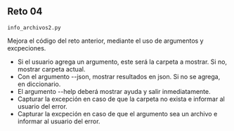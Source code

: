 ## Reto 04

`info_archivos2.py`

Mejora el código del reto anterior, mediante el uso de argumentos y excpeciones.
* Si el usuario agrega un argumento, este será la carpeta a mostrar. Si no, mostrar carpeta actual.
* Con el argumento --json, mostrar resultados en json. Si no se agrega, en diccionario.
* El argumento --help deberá mostrar ayuda y salir inmediatamente.
* Capturar la excepción en caso de que la carpeta no exista e informar al usuario del error.
* Capturar la excpeción en caso de que el argumento sea un archivo e informar al usuario del error.